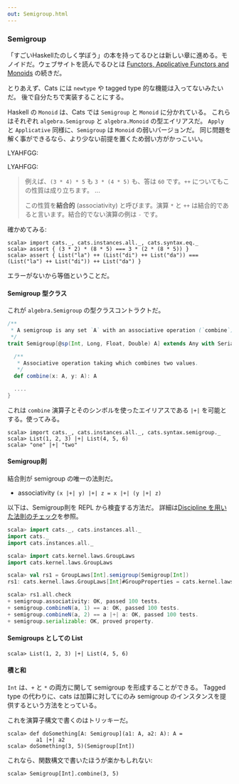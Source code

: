 ```yaml
---
out: Semigroup.html
---
```


  [clwd]: checking-laws-with-discipline.html
  [fafm]: http://learnyouahaskell.com/functors-applicative-functors-and-monoids

### Semigroup

「すごいHaskellたのしく学ぼう」の本を持ってるひとは新しい章に進める。モノイドだ。ウェブサイトを読んでるひとは [Functors, Applicative Functors and Monoids][fafm] の続きだ。

とりあえず、Cats には `newtype` や tagged type 的な機能は入ってないみたいだ。
後で自分たちで実装することにする。

Haskell の `Monoid` は、Cats では `Semigroup` と `Monoid` に分かれている。
これらはそれぞれ `algebra.Semigroup` と `algebra.Monoid` の型エイリアスだ。
`Apply` と `Applicative` 同様に、`Semigroup` は `Monoid` の弱いバージョンだ。
同じ問題を解く事ができるなら、より少ない前提を置くため弱い方がかっこいい。

LYAHFGG:

LYAHFGG:

> 例えば、`(3 * 4) * 5` も `3 * (4 * 5)` も、答は `60` です。`++` についてもこの性質は成り立ちます。
> ...
>
> この性質を**結合的** (associativity) と呼びます。演算 `*` と `++` は結合的であると言います。結合的でない演算の例は `-` です。

確かめてみる:

```console:new
scala> import cats._, cats.instances.all._, cats.syntax.eq._
scala> assert { (3 * 2) * (8 * 5) === 3 * (2 * (8 * 5)) }
scala> assert { List("la") ++ (List("di") ++ List("da")) === (List("la") ++ List("di")) ++ List("da") }
```

エラーがないから等価ということだ。

#### Semigroup 型クラス

これが `algebra.Semigroup` の型クラスコントラクトだ。

```scala
/**
 * A semigroup is any set `A` with an associative operation (`combine`).
 */
trait Semigroup[@sp(Int, Long, Float, Double) A] extends Any with Serializable {

  /**
   * Associative operation taking which combines two values.
   */
  def combine(x: A, y: A): A

  ....
}
```

これは `combine` 演算子とそのシンボルを使ったエイリアスである `|+|` を可能とする。使ってみる。

```console
scala> import cats._, cats.instances.all._, cats.syntax.semigroup._
scala> List(1, 2, 3) |+| List(4, 5, 6)
scala> "one" |+| "two"
```

#### Semigroup則

結合則が semigroup の唯一の法則だ。

- associativity `(x |+| y) |+| z = x |+| (y |+| z)`

以下は、Semigroup則を REPL から検査する方法だ。
詳細は[Discipline を用いた法則のチェック][clwd]を参照。

```scala
scala> import cats._, cats.instances.all._
import cats._
import cats.instances.all._

scala> import cats.kernel.laws.GroupLaws
import cats.kernel.laws.GroupLaws

scala> val rs1 = GroupLaws[Int].semigroup(Semigroup[Int])
rs1: cats.kernel.laws.GroupLaws[Int]#GroupProperties = cats.kernel.laws.GroupLaws\$GroupProperties@5a077d1d

scala> rs1.all.check
+ semigroup.associativity: OK, passed 100 tests.
+ semigroup.combineN(a, 1) == a: OK, passed 100 tests.
+ semigroup.combineN(a, 2) == a |+| a: OK, passed 100 tests.
+ semigroup.serializable: OK, proved property.
```

#### Semigroups としての List

```console
scala> List(1, 2, 3) |+| List(4, 5, 6)
```

#### 積と和

`Int` は、`+` と `*` の両方に関して semigroup を形成することができる。
Tagged type の代わりに、cats は加算に対してにのみ
semigroup のインスタンスを提供するという方法をとっている。

これを演算子構文で書くのはトリッキーだ。

```console
scala> def doSomething[A: Semigroup](a1: A, a2: A): A =
         a1 |+| a2
scala> doSomething(3, 5)(Semigroup[Int])
```

これなら、関数構文で書いたほうが楽かもしれない:

```console
scala> Semigroup[Int].combine(3, 5)
```
